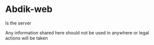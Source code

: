 # Abdik-web

Is the server

Any information shared here should not be used in anywhere or legal actions will be taken
